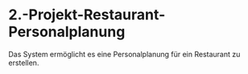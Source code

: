# 2.-Projekt-Restaurant-Personalplanung
Das System ermöglicht es eine Personalplanung für ein Restaurant zu erstellen.
